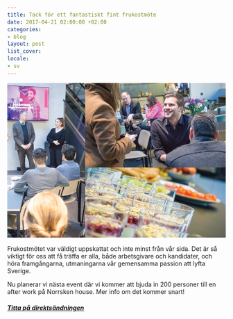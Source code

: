 ```yaml
---
title: Tack för ett fantastiskt fint frukostmöte
date: 2017-04-21 02:00:00 +02:00
categories:
- blog
layout: post
list_cover: 
locale:
- sv
---
```


![Frukostmöte](/assets/images/blog/frukostmotetack-01.png)

Frukostmötet var väldigt uppskattat och inte minst från vår sida. Det är så viktigt för oss att få träffa er alla, både arbetsgivare och kandidater, och höra framgångarna, utmaningarna vår gemensamma passion att lyfta Sverige.

Nu planerar vi nästa event där vi kommer att bjuda in 200 personer till en after work på Norrsken house. Mer info om det kommer snart!

##### [Titta på direktsändningen](https://www.facebook.com/pg/JustArrivedSE/videos/?ref=page_internal)



